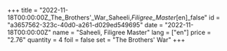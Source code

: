 +++
title = "2022-11-18T00:00:00Z_The_Brothers'_War_Saheeli,_Filigree_Master_[en]_false"
id = "a3657562-323c-40d0-a261-d029ed549695"
date = "2022-11-18T00:00:00Z"
name = "Saheeli, Filigree Master"
lang = ["en"]
price = "2.76"
quantity = 4
foil = false
set = "The Brothers' War"
+++
